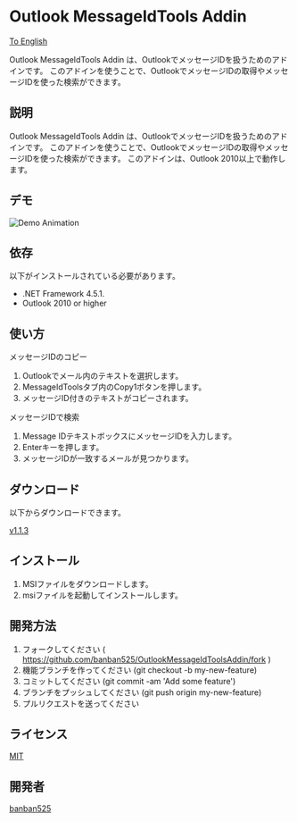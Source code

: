 Outlook MessageIdTools Addin
==============================

[To English](https://github.com/banban525/OutlookMessageIdToolsAddin/blob/master/README.md)

Outlook MessageIdTools Addin は、OutlookでメッセージIDを扱うためのアドインです。
このアドインを使うことで、OutlookでメッセージIDの取得やメッセージIDを使った検索ができます。

## 説明

Outlook MessageIdTools Addin は、OutlookでメッセージIDを扱うためのアドインです。
このアドインを使うことで、OutlookでメッセージIDの取得やメッセージIDを使った検索ができます。
このアドインは、Outlook 2010以上で動作します。

## デモ

![Demo Animation](https://github.com/banban525/OutlookMessageIdToolsAddin/blob/master/demo/demo.gif?raw=true) 


## 依存

以下がインストールされている必要があります。

* .NET Framework 4.5.1.
* Outlook 2010 or higher


## 使い方

メッセージIDのコピー

1. Outlookでメール内のテキストを選択します。
2. MessageIdToolsタブ内のCopy1ボタンを押します。
3. メッセージID付きのテキストがコピーされます。

メッセージIDで検索

1. Message IDテキストボックスにメッセージIDを入力します。
2. Enterキーを押します。
3. メッセージIDが一致するメールが見つかります。


## ダウンロード

以下からダウンロードできます。

[v1.1.3](https://github.com/banban525/OutlookMessageIdToolsAddin/releases/download/v1.1.3/OutlookMessageIDToolsAddin.1.1.3.msi)


## インストール

1. MSIファイルをダウンロードします。
2. msiファイルを起動してインストールします。

## 開発方法

1. フォークしてください ( https://github.com/banban525/OutlookMessageIdToolsAddin/fork )
2. 機能ブランチを作ってください (git checkout -b my-new-feature)
3. コミットしてください (git commit -am 'Add some feature')
4. ブランチをプッシュしてください (git push origin my-new-feature)
5. プルリクエストを送ってください


## ライセンス

[MIT](https://github.com/banban525/OutlookMessageIdToolsAddin/blob/master/LICENSE)

## 開発者

[banban525](https://github.com/banban525)

